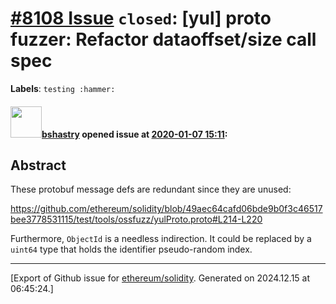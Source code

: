 # [\#8108 Issue](https://github.com/ethereum/solidity/issues/8108) `closed`: [yul] proto fuzzer: Refactor dataoffset/size call spec
**Labels**: `testing :hammer:`


#### <img src="https://avatars.githubusercontent.com/u/2388185?v=4" width="50">[bshastry](https://github.com/bshastry) opened issue at [2020-01-07 15:11](https://github.com/ethereum/solidity/issues/8108):

## Abstract

These protobuf message defs are redundant since they are unused:

https://github.com/ethereum/solidity/blob/49aec64cafd06bde9b0f3c46517bee3778531115/test/tools/ossfuzz/yulProto.proto#L214-L220

Furthermore, `ObjectId` is a needless indirection. It could be replaced by a `uint64` type that holds the identifier pseudo-random index.




-------------------------------------------------------------------------------



[Export of Github issue for [ethereum/solidity](https://github.com/ethereum/solidity). Generated on 2024.12.15 at 06:45:24.]
